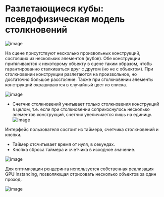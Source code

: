 # Разлетающиеся кубы: псевдофизическая модель столкновений

![image](https://github.com/vikle/TargemTask/assets/11353069/5d073b6b-71f3-42a5-b8e6-50fc21f10bed)


На сцене присутствуют несколько произвольных конструкций, состоящих из нескольких элементов (кубов). 
Обе конструкции притягиваются к некоторому объекту в сцене таким образом, чтобы гарантированно сталкиваться друг с другом (но не с объектом). 
При столкновении конструкции разлетаются на произвольное, но достаточно большое расстояние. 
Также при столкновении элементы конструкций окрашиваются в случайный цвет из списка.

![image](https://github.com/vikle/TargemTask/assets/11353069/7592846c-5109-455b-bcf4-653c20f45a17)


- Счетчик столкновений учитывает только столкновения конструкций в целом, т.е. если при столкновении соприкоснулось несколько элементов конструкций, счетчик увеличиается лишь на единицу.
![image](https://github.com/vikle/TargemTask/assets/11353069/43c3bda0-2716-4570-be04-6dc4904129c7)

Интерфейс пользователя состоит из таймера, счетчика столкновений и кнопки.
- Таймер отсчитывает время от нуля, в секундах.
- Кнопка сброса таймера и счетчика в исходное значение.
  
![image](https://github.com/vikle/TargemTask/assets/11353069/155dcc93-314e-470b-a683-4ccceed0fba5)


Для оптимизации рендеринга используется собственная реализация GPU Instancing, позволяющая отрисовать несколько объектов за один проход.

![image](https://github.com/vikle/TargemTask/assets/11353069/195efa31-b86e-47ef-a204-0007a0ea9715)
